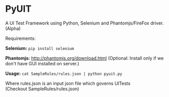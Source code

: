 PyUIT
=====

A UI Test Framework using Python, Selenium and Phantomjs/FireFox driver.(Alpha)

Requirements:

<b>Selenium:</b> ```pip install selenium``` 


<b>Phantomjs:</b> http://phantomjs.org/download.html (Optional: Install only if we don't have GUI installed on server.)

<b>Usage:</b> ```cat SampleRules/rules.json | python pyuit.py```

Where rules.json is an input json file which governs UITests<br>
(Checkout SampleRules/rules.json)